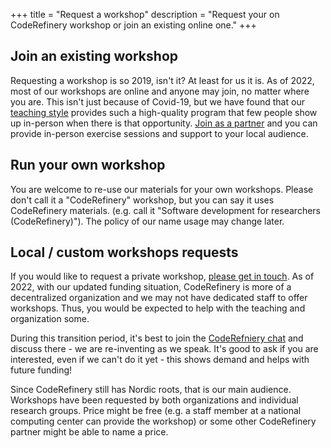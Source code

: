 +++
title = "Request a workshop"
description = "Request your on CodeRefinery workshop or join an existing online one."
+++


## Join an existing workshop

Requesting a workshop is so 2019, isn't it?  At least for us it is.
As of 2022, most of our workshops are online and anyone may join, no
matter where you are.  This isn't just because
of Covid-19, but we have found that our [teaching
style](@/workshops/teaching-style.md) provides such a high-quality
program that few people show up in-person when there is that
opportunity.  [Join as a partner](@/join/organizations.md) and you
can provide in-person exercise sessions and support to your local
audience.



## Run your own workshop

You are welcome to re-use our materials for your own workshops.
Please don't call it a "CodeRefinery" workshop, but you can say it
uses CodeRefinery materials. (e.g. call it "Software development for
researchers (CodeRefinery)").  The policy of our name usage may change
later.



## Local / custom workshops requests

If you would like to request a private workshop, [please get in
touch](@/about/contact.md).  As of 2022, with our updated funding
situation, CodeRefinery is more of a decentralized organization and we
may not have dedicated staff to offer workshops.
Thus, you would be expected to help with the teaching and organization some.

During this transition period, it's best to join the [CodeRefniery
chat](https://coderefinery.zulipchat.com/) and discuss there - we are
re-inventing as we speak.  It's good to ask if you are interested,
even if we can't do it yet - this shows demand and helps with future
funding!

Since CodeRefinery still has Nordic roots, that is our main audience.
Workshops have been requested by both organizations and individual
research groups.  Price might be free (e.g. a staff member at a
national computing center can provide the workshop) or some other
CodeRefinery partner might be able to name a price.
